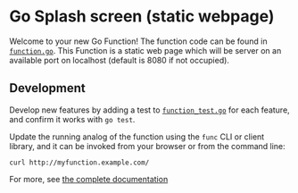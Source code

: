 # Go Splash screen (static webpage)

Welcome to your new Go Function! The function code can be found in
[`function.go`](function.go). This Function is a static web page which will
be server on an available port on localhost (default is 8080 if not occupied).

## Development

Develop new features by adding a test to [`function_test.go`](function_test.go) for
each feature, and confirm it works with `go test`.

Update the running analog of the function using the `func` CLI or client
library, and it can be invoked from your browser or from the command line:

```console
curl http://myfunction.example.com/
```

For more, see [the complete documentation]('https://github.com/knative/func/tree/main/docs')


